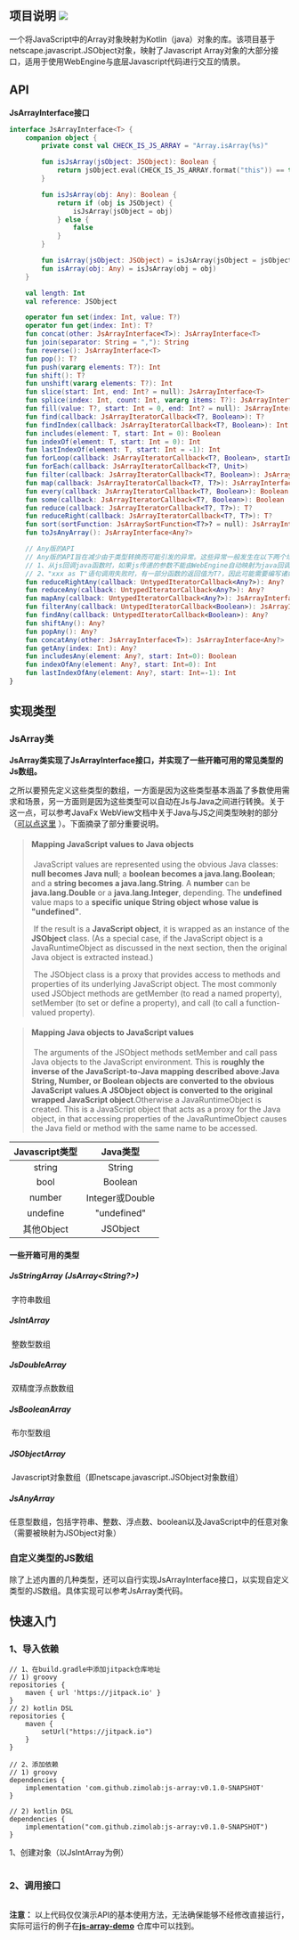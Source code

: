 ## 项目说明 [![](https://jitpack.io/v/zimolab/js-array.svg)](https://jitpack.io/#zimolab/js-array)
​	一个将JavaScript中的Array对象映射为Kotlin（java）对象的库。该项目基于netscape.javascript.JSObject对象，映射了Javascript Array对象的大部分接口，适用于使用WebEngine与底层Javascript代码进行交互的情景。

## API

**JsArrayInterface接口**

```kotlin
interface JsArrayInterface<T> {
    companion object {
        private const val CHECK_IS_JS_ARRAY = "Array.isArray(%s)"

        fun isJsArray(jsObject: JSObject): Boolean {
            return jsObject.eval(CHECK_IS_JS_ARRAY.format("this")) == true
        }

        fun isJsArray(obj: Any): Boolean {
            return if (obj is JSObject) {
                isJsArray(jsObject = obj)
            } else {
                false
            }
        }

        fun isArray(jsObject: JSObject) = isJsArray(jsObject = jsObject)
        fun isArray(obj: Any) = isJsArray(obj = obj)
    }

    val length: Int
    val reference: JSObject

    operator fun set(index: Int, value: T?)
    operator fun get(index: Int): T?
    fun concat(other: JsArrayInterface<T>): JsArrayInterface<T>
    fun join(separator: String = ","): String
    fun reverse(): JsArrayInterface<T>
    fun pop(): T?
    fun push(vararg elements: T?): Int
    fun shift(): T?
    fun unshift(vararg elements: T?): Int
    fun slice(start: Int, end: Int? = null): JsArrayInterface<T>
    fun splice(index: Int, count: Int, vararg items: T?): JsArrayInterface<T>
    fun fill(value: T?, start: Int = 0, end: Int? = null): JsArrayInterface<T>
    fun find(callback: JsArrayIteratorCallback<T?, Boolean>): T?
    fun findIndex(callback: JsArrayIteratorCallback<T?, Boolean>): Int
    fun includes(element: T, start: Int = 0): Boolean
    fun indexOf(element: T, start: Int = 0): Int
    fun lastIndexOf(element: T, start: Int = -1): Int
    fun forLoop(callback: JsArrayIteratorCallback<T?, Boolean>, startIndex: Int = 0, stopIndex: Int = -1, step: Int = 1)
    fun forEach(callback: JsArrayIteratorCallback<T?, Unit>)
    fun filter(callback: JsArrayIteratorCallback<T?, Boolean>): JsArrayInterface<T>
    fun map(callback: JsArrayIteratorCallback<T?, T?>): JsArrayInterface<T>
    fun every(callback: JsArrayIteratorCallback<T?, Boolean>): Boolean
    fun some(callback: JsArrayIteratorCallback<T?, Boolean>): Boolean
    fun reduce(callback: JsArrayIteratorCallback<T?, T?>): T?
    fun reduceRight(callback: JsArrayIteratorCallback<T?, T?>): T?
    fun sort(sortFunction: JsArraySortFunction<T?>? = null): JsArrayInterface<T>
    fun toJsAnyArray(): JsArrayInterface<Any?>

    // Any版的API
    // Any版的API旨在减少由于类型转换而可能引发的异常。这些异常一般发生在以下两个场景中：
    // 1、从js回调java函数时，如果js传递的参数不能由WebEngine自动映射为java回调函数所声明的参数类型则引发异常
    // 2、"xxx as T"语句调用失败时，有一部分函数的返回值为T?，因此可能需要编写诸如”return result as T“，如果不能转换则会引发异常
    fun reduceRightAny(callback: UntypedIteratorCallback<Any?>): Any?
    fun reduceAny(callback: UntypedIteratorCallback<Any?>): Any?
    fun mapAny(callback: UntypedIteratorCallback<Any?>): JsArrayInterface<Any?>
    fun filterAny(callback: UntypedIteratorCallback<Boolean>): JsArrayInterface<Any?>
    fun findAny(callback: UntypedIteratorCallback<Boolean>): Any?
    fun shiftAny(): Any?
    fun popAny(): Any?
    fun concatAny(other: JsArrayInterface<T>): JsArrayInterface<Any?>
    fun getAny(index: Int): Any?
    fun includesAny(element: Any?, start: Int=0): Boolean
    fun indexOfAny(element: Any?, start: Int=0): Int
    fun lastIndexOfAny(element: Any?, start: Int=-1): Int
}
```

## 实现类型
### 	JsArray类

​	**JsArray类实现了JsArrayInterface接口，并实现了一些开箱可用的常见类型的Js数组。**

​	之所以要预先定义这些类型的数组，一方面是因为这些类型基本涵盖了多数使用需求和场景，另一方面则是因为这些类型可以自动在Js与Java之间进行转换。关于这一点，可以参考JavaFx WebView文档中关于Java与JS之间类型映射的部分（[可以点这里](https://openjfx.io/javadoc/11/javafx.web/javafx/scene/web/WebEngine.html) ）。下面摘录了部分重要说明。

> #### Mapping JavaScript values to Java objects
> ​	JavaScript values are represented using the obvious Java classes: **null becomes Java null**; a **boolean becomes a java.lang.Boolean**; and a **string becomes a java.lang.String**. A **number** can be **java.lang.Double** or a **java.lang.Integer**, depending. The **undefined** value maps to a **specific unique String object whose value is "undefined"**.
>
> ​	If the result is a **JavaScript object**, it is wrapped as an instance of the **JSObject** class. (As a special case, if the JavaScript object is a JavaRuntimeObject as discussed in the next section, then the original Java object is extracted instead.) 
>
> ​	The JSObject class is a proxy that provides access to methods and properties of its underlying JavaScript object. The most commonly used JSObject methods are getMember (to read a named property), setMember (to set or define a property), and call (to call a function-valued property).

> #### Mapping Java objects to JavaScript values
> ​	The arguments of the JSObject methods setMember and call pass Java objects to the JavaScript environment. 
> This is **roughly the inverse of the JavaScript-to-Java mapping described above**:**Java String, Number, or Boolean objects are converted to the obvious JavaScript values**.**A JSObject object is converted to the original wrapped JavaScript object**.Otherwise a JavaRuntimeObject is created. This is a JavaScript object that acts as a proxy for the Java object, in that accessing properties of the JavaRuntimeObject causes the Java field or method with the same name to be accessed.

|  Javascript类型   | Java类型        |
|  :--------------:| :------------: |
| string           | String         |
| bool            | Boolean         |
| number          | Integer或Double |
| undefine        | "undefined"    |
| 其他Object       | JSObject      |

#### 一些开箱可用的类型

##### JsStringArray (JsArray<String?>)
​	字符串数组

##### JsIntArray
​	整数型数组

##### JsDoubleArray
​	双精度浮点数数组

##### JsBooleanArray
​	布尔型数组

##### JSObjectArray
​	Javascript对象数组（即netscape.javascript.JSObject对象数组）

##### JsAnyArray
​	任意型数组，包括字符串、整数、浮点数、boolean以及JavaScript中的任意对象（需要被映射为JSObject对象）

### 自定义类型的JS数组

​	除了上述内置的几种类型，还可以自行实现JsArrayInterface<T>接口，以实现自定义类型的JS数组。具体实现可以参考JsArray类代码。



## 快速入门
### 	1、导入依赖

```
// 1、在build.gradle中添加jitpack仓库地址
// 1) groovy
repositories {
    maven { url 'https://jitpack.io' }
}
// 2) kotlin DSL
repositories {
    maven {
        setUrl("https://jitpack.io")
    }
}

// 2、添加依赖
// 1) groovy
dependencies {
    implementation 'com.github.zimolab:js-array:v0.1.0-SNAPSHOT'
}

// 2) kotlin DSL
dependencies {
    implementation("com.github.zimolab:js-array:v0.1.0-SNAPSHOT")
}
```

1、创建对象（以JsIntArray为例）

```kotlin

```

### 2、调用接口

```kotlin

```

**注意：** 以上代码仅仅演示API的基本使用方法，无法确保能够不经修改直接运行，实际可运行的例子在[**js-array-demo**](https://github.com/zimolab/js-array-demo) 仓库中可以找到。